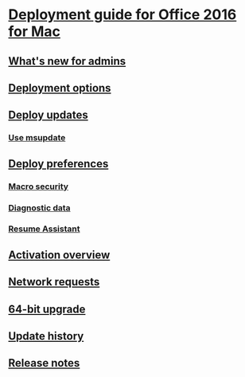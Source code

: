 # [Deployment guide for Office 2016 for Mac](deployment-guide-for-office-for-mac.md)
## [What's new for admins](what-s-new-for-admins-in-office-for-mac.md)
## [Deployment options](deployment-options-for-office-for-mac.md)
## [Deploy updates](deploy-updates-for-office-for-mac.md)
### [Use msupdate](update-office-for-mac-using-msupdate.md)
## [Deploy preferences](deploy-preferences-for-office-for-mac.md)
### [Macro security](set-preference-macro-security-office-for-mac.md)
### [Diagnostic data](set-preference-diagnostic-data.md)
### [Resume Assistant](set-preference-resume-assistant-word.md)
## [Activation overview](overview-of-activation-for-office-for-mac.md)
## [Network requests](https://support.office.com/article/afdae969-4046-44b9-9adb-f1bab216414b)
## [64-bit upgrade](office-2016-for-mac-upgrade-to-64-bit.md)
## [Update history](https://support.office.com/article/700cab62-0d67-4f23-947b-3686cb1a8eb7)
## [Release notes](https://docs.microsoft.com/officeupdates/release-notes-office-for-mac)